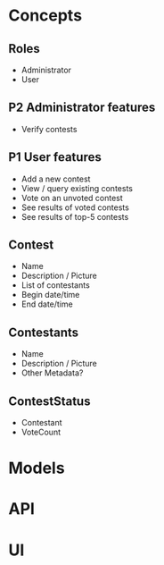 ﻿# Concepts

## Roles
- Administrator
- User

## P2 Administrator features
- Verify contests 

## P1 User features
- Add a new contest
- View / query existing contests
- Vote on an unvoted contest
- See results of voted contests
- See results of top-5 contests

## Contest

- Name
- Description / Picture
- List of contestants
- Begin date/time
- End date/time

## Contestants

- Name
- Description / Picture
- Other Metadata?

## ContestStatus

- Contestant
- VoteCount

# Models

# API

# UI
